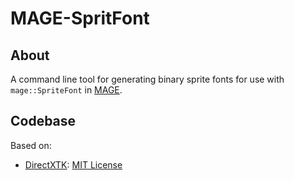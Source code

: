 # MAGE-SpritFont

## About
A command line tool for generating binary sprite fonts for use with `mage::SpriteFont` in [MAGE](https://github.com/matt77hias/MAGE).

## Codebase
Based on:
* [DirectXTK](https://github.com/Microsoft/DirectXTK): [MIT License](https://github.com/matt77hias/MAGE-SpritFont/blob/master/LICENSE.txt)
